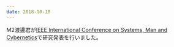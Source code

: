 ```yaml
---
date: 2018-10-10
---
```

M2渡邊君が[IEEE International Conference on Systems, Man and Cybernetics](http://www.smc2018.org/)で研究発表を行いました。 
